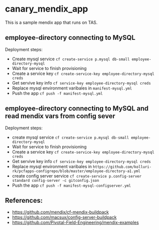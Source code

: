 # canary_mendix_app

This is a sample mendix app that runs on TAS. 

## employee-directory connecting to MySQL

Deployment steps:  

- Create mysql service `cf create-service p.mysql db-small employee-directory-mysql`
- Wait for service to finish provisioning
- Create a service key `cf create-service-key employee-directory-mysql creds`
- Get servive key info `cf service-key employee-directory-mysql creds`
- Replace mysql environment varibales in `manifest-mysql.yml`
- Push the app `cf push -f manifest-mysql.yml`


## employee-directory connecting to MySQL and read mendix vars from config sever

Deployment steps:  

- create mysql service `cf create-service p.mysql db-small employee-directory-mysql`
- Wait for service to finish provisioning
- Create a service key `cf create-service-key employee-directory-mysql creds`
- Get servive key info `cf service-key employee-directory-mysql creds`
- Replace mysql environment varibales in `https://github.com/kolluri-rk/pcfapps-configrepo/blob/master/employee-directory-a1.yml`
- create config server service `cf create-service p.config-server standard config-server -c gitconfig.json`
- Push the app `cf push -f manifest-mysql-configserver.yml`


## References:
- https://github.com/mendix/cf-mendix-buildpack
- https://github.com/macsux/config-server-buildpack
- https://github.com/Pivotal-Field-Engineering/mendix-examples